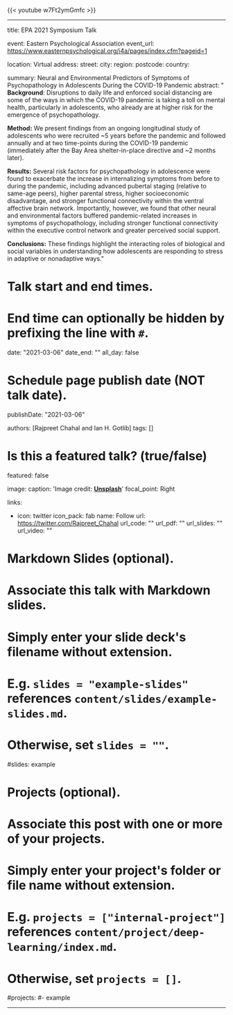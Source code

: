 {{< youtube w7Ft2ymGmfc >}}


---
title: EPA 2021 Symposium Talk

event: Eastern Psychological Association
event_url: https://www.easternpsychological.org/i4a/pages/index.cfm?pageid=1

location: Virtual
address:
  street: 
  city: 
  region: 
  postcode: 
  country: 

summary: Neural and Environmental Predictors of Symptoms of Psychopathology in Adolescents During the COVID-19 Pandemic
abstract: " **Background**: 
Disruptions to daily life and enforced social distancing are some of the ways in which the COVID-19 pandemic is taking a toll on mental health, particularly in adolescents, who already are at higher risk for the emergence of psychopathology.


**Method:**
We present findings from an ongoing longitudinal study of adolescents who were recruited ~5 years before the pandemic and followed annually and at two time-points during the COVID-19 pandemic (immediately after the Bay Area shelter-in-place directive and ~2 months later).


**Results:**
Several risk factors for psychopathology in adolescence were found to exacerbate the increase in internalizing symptoms from before to during the pandemic, including advanced pubertal staging (relative to same-age peers), higher parental stress, higher socioeconomic disadvantage, and stronger functional connectivity within the ventral affective brain network. Importantly, however, we found that other neural and environmental factors buffered pandemic-related increases in symptoms of psychopathology, including stronger functional connectivity within the executive control network and greater perceived social support.


**Conclusions:**
These findings highlight the interacting roles of biological and social variables in understanding how adolescents are responding to stress in adaptive or nonadaptive ways."

# Talk start and end times.
#   End time can optionally be hidden by prefixing the line with `#`.
date: "2021-03-06"
date_end: ""
all_day: false

# Schedule page publish date (NOT talk date).
publishDate: "2021-03-06"

authors: [Rajpreet Chahal and Ian H. Gotlib]
tags: []

# Is this a featured talk? (true/false)
featured: false

image:
  caption: 'Image credit: [**Unsplash**](https://unsplash.com/photos/bzdhc5b3Bxs)'
  focal_point: Right



links:
- icon: twitter
  icon_pack: fab
  name: Follow
  url: https://twitter.com/Rajpreet_Chahal
url_code: ""
url_pdf: ""
url_slides: ""
url_video: ""


# Markdown Slides (optional).
#   Associate this talk with Markdown slides.
#   Simply enter your slide deck's filename without extension.
#   E.g. `slides = "example-slides"` references `content/slides/example-slides.md`.
#   Otherwise, set `slides = ""`.
#slides: example

# Projects (optional).
#   Associate this post with one or more of your projects.
#   Simply enter your project's folder or file name without extension.
#   E.g. `projects = ["internal-project"]` references `content/project/deep-learning/index.md`.
#   Otherwise, set `projects = []`.
#projects:
#- example



---

